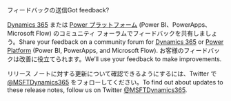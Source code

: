 <!-- This file contains localizable strings used in generating the custom PDF. Do not use as an include file in any web content. -->
<!-- strings for PDF end page -->

<span data-ttu-id="19c78-101">フィードバックの送信</span><span class="sxs-lookup"><span data-stu-id="19c78-101">Got feedback?</span></span>

<span data-ttu-id="19c78-102">[Dynamics 365](https://community.dynamics.com/) または [Power プラットフォーム](https://powerusers.microsoft.com/) (Power BI、PowerApps、Microsoft Flow) のコミュニティ フォーラムでフィードバックを共有しましょう。</span><span class="sxs-lookup"><span data-stu-id="19c78-102">Share your feedback on a community forum for [Dynamics 365](https://community.dynamics.com/) or [Power Platform](https://powerusers.microsoft.com/) (Power BI, PowerApps, and Microsoft Flow).</span></span> <span data-ttu-id="19c78-103">お客様のフィードバックは改善に役立てられます。</span><span class="sxs-lookup"><span data-stu-id="19c78-103">We’ll use your feedback to make improvements.</span></span>

<span data-ttu-id="19c78-104">リリース ノートに対する更新について確認できるようにするには、Twitter で [@MSFTDynamics365](https://twitter.com/MSFTDynamics365) をフォローしてください。</span><span class="sxs-lookup"><span data-stu-id="19c78-104">To find out about updates to these release notes, follow us on Twitter [@MSFTDynamics365](https://twitter.com/MSFTDynamics365).</span></span>
